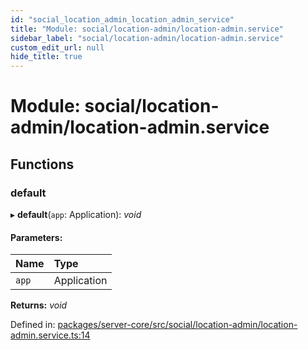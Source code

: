 ```yaml
---
id: "social_location_admin_location_admin_service"
title: "Module: social/location-admin/location-admin.service"
sidebar_label: "social/location-admin/location-admin.service"
custom_edit_url: null
hide_title: true
---
```


# Module: social/location-admin/location-admin.service

## Functions

### default

▸ **default**(`app`: Application): *void*

#### Parameters:

| Name | Type |
| :------ | :------ |
| `app` | Application |

**Returns:** *void*

Defined in: [packages/server-core/src/social/location-admin/location-admin.service.ts:14](https://github.com/xr3ngine/xr3ngine/blob/7e8e151f1/packages/server-core/src/social/location-admin/location-admin.service.ts#L14)
